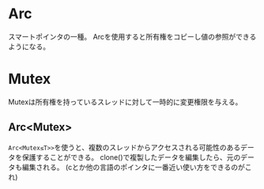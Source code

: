# Arc
スマートポインタの一種。
Arcを使用すると所有権をコピーし値の参照ができるようになる。

# Mutex
Mutexは所有権を持っているスレッドに対して一時的に変更権限を与える。
## Arc<Mutex<T>>
```Arc<Mutex≤T>>```を使うと、複数のスレッドからアクセスされる可能性のあるデータを保護することができる。
clone()で複製したデータを編集したら、元のデータも編集される。
(cとか他の言語のポインタに一番近い使い方をできるのがこれ)
